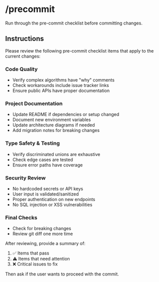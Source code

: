 # /precommit

Run through the pre-commit checklist before committing changes.

## Instructions

Please review the following pre-commit checklist items that apply to the current changes:

### Code Quality

- Verify complex algorithms have "why" comments
- Check workarounds include issue tracker links
- Ensure public APIs have proper documentation

### Project Documentation

- Update README if dependencies or setup changed
- Document new environment variables
- Update architecture diagrams if needed
- Add migration notes for breaking changes

### Type Safety & Testing

- Verify discriminated unions are exhaustive
- Check edge cases are tested
- Ensure error paths have coverage

### Security Review

- No hardcoded secrets or API keys
- User input is validated/sanitized
- Proper authentication on new endpoints
- No SQL injection or XSS vulnerabilities

### Final Checks

- Check for breaking changes
- Review git diff one more time

After reviewing, provide a summary of:

1. ✅ Items that pass
2. ⚠️ Items that need attention
3. ❌ Critical issues to fix

Then ask if the user wants to proceed with the commit.
